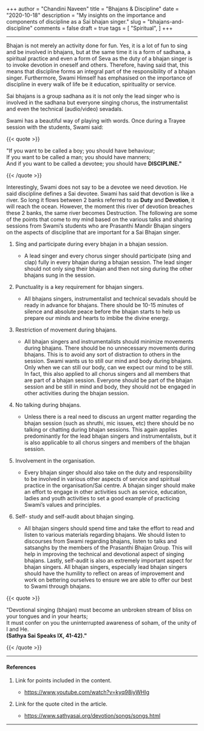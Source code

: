 +++
author = "Chandini Naveen"
title = "Bhajans & Discipline"
date = "2020-10-18"
description = "My insights on the importance and components of discipline as a Sai bhajan singer."
slug = "bhajans-and-discipline"
comments = false
draft = true
tags = [
    "Spiritual",
]
+++

---

Bhajan is not merely an activity done for fun. Yes, it is a lot of fun to sing and be involved in bhajans, but at the same time it is a form of sadhana, a spiritual practice and even a form of Seva as the duty of a bhajan singer is to invoke devotion in oneself and others. Therefore, having said that, this means that discipline forms an integral part of the responsibility of a bhajan singer. Furthermore, Swami Himself has emphasised on the importance of discipline in every walk of life be it education, spirituality or service. 

Sai bhajans is a group sadhana as it is not only the lead singer who is involved in the sadhana but everyone singing chorus, the instrumentalist and even the technical (audio/video) sevadals. 

Swami has a beautiful way of playing with words. Once during a Trayee session with the students, Swami said:

{{< quote >}}
<p>"If you want to be called a boy; you should have behaviour; <br />
If you want to be called a man; you should have manners; <br />
And if you want to be called a devotee; you should have <span style="font-weight:bold;">DISCIPLINE</span">."</p>
{{< /quote >}}

Interestingly, Swami does not say to be a devotee we need devotion. He said discipline defines a Sai devotee. Swami has said that devotion is like a river. So long it flows between 2 banks referred to as **Duty** and **Devotion**, it will reach the ocean. However, the moment this river of devotion breaches these 2 banks, the same river becomes Destruction. The following are some of the points that come to my mind based on the various talks and sharing sessions from Swami’s students who are Prasanthi Mandir Bhajan singers on the aspects of discipline that are important for a Sai Bhajan singer. 

1. Sing and participate during every bhajan in a bhajan session. 
    * A lead singer and every chorus singer should participate (sing and clap) fully in every bhajan during a bhajan session. The lead singer should not only sing their bhajan and then not sing during the other bhajans sung in the session. 

2. Punctuality is a key requirement for bhajan singers. 
    * All bhajans singers, instrumentalist and technical sevadals should be ready in advance for bhajans. There should be 10-15 minutes of silence and absolute peace before the bhajan starts to help us prepare our minds and hearts to imbibe the divine energy. 

3. Restriction of movement during bhajans. 
    * All bhajan singers and instrumentalists should minimize movements during bhajans. There should be no unnecessary movements during bhajans. This is to avoid any sort of distraction to others in the session. Swami wants us to still our mind and body during bhajans. Only when we can still our body, can we expect our mind to be still. In fact, this also applied to all chorus singers and all members that are part of a bhajan session. Everyone should be part of the bhajan session and be still in mind and body, they should not be engaged in other activities during the bhajan session. 

4. No talking during bhajans. 
    * Unless there is a real need to discuss an urgent matter regarding the bhajan session (such as shruthi, mic issues, etc) there should be no talking or chatting during bhajan sessions. This again applies predominantly for the lead bhajan singers and instrumentalists, but it is also applicable to all chorus singers and members of the bhajan session. 

5. Involvement in the organisation.
    * Every bhajan singer should also take on the duty and responsibility to be involved in various other aspects of service and spiritual practice in the organisation/Sai centre. A bhajan singer should make an effort to engage in other activities such as service, education, ladies and youth activities to set a good example of practicing Swami’s values and principles. 

6. Self- study and self-audit about bhajan singing.
    * All bhajan singers should spend time and take the effort to read and listen to various materials regarding bhajans. We should listen to discourses from Swami regarding bhajans, listen to talks and satsanghs by the members of the Prasanthi Bhajan Group. This will help in improving the technical and devotional aspect of singing bhajans. Lastly, self-audit is also an extremely important aspect for bhajan singers. All bhajan singers, especially lead bhajan singers should have the humility to reflect on areas of improvement and work on bettering ourselves to ensure we are able to offer our best to Swami through bhajans. 

{{< quote >}}
<p>"Devotional singing (bhajan) must become an unbroken stream of bliss on your tongues and in your hearts; <br />
It must confer on you the uninterrupted awareness of soham, of the unity of I and He. <br />
<span style="font-weight:bold;">(Sathya Sai Speaks IX, 41-42)<span style="font-weight:bold;">."</p>
{{< /quote >}}

---

#### References

1. Link for points included in the content.
    * https://www.youtube.com/watch?v=kyq98iyWHlg

2. Link for the quote cited in the article.
    * https://www.sathyasai.org/devotion/songs/songs.html 

---